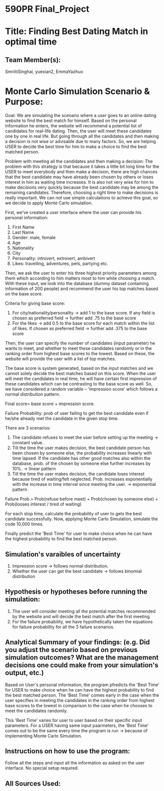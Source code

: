 # 590PR Final_Project

# Title: Finding Best Dating Match in optimal time

## Team Member(s):

SmriitiSinghal, yuexian2, EmmaYazhuo

# Monte Carlo Simulation Scenario & Purpose:
Goal: 
We are simulating the scenario where a user goes to an online dating website to find the best match for himself. Based on the personal information he enters, the website will recommend a potential list of candidates for real-life dating. Then, the user will meet these candidates one by one in real life. But going through all the candidates and then making a decision is not wise or advisable due to many factors. So, we are helping USER to decide the best time for him to make a choice to find the best matched person. 

Problem with meeting all the candidates and then making a decision:
The problem with this strategy is that because it takes a little bit long time for the USER to meet everybody and then make a decision, there are high chances that the best candidate may have already been chosen by others or loses interest in him as waiting time increases. It is also not very wise for him to make decisions very quickly because the best candidate may be among the remaining candidates. Therefore, choosing a right time to make decisions is really important.
We can not use simple calculations to achieve this goal, so we decide to apply Monte Carlo simulation.

First, we’ve created a user interface where the user can provide his personal information:
1. First Name
2. Last Name
3. Gender: male, female 
4. Age
5. Nationality
6. City
7. Personality: introvert, extrovert, ambivert 
8. Likes: travelling, adventures, pets, partying etc. 

Then, we ask the user to enter his three highest priority parameters among them which according to him matters most to him while choosing a match. With these input, we look into the database (dummy dataset containing information of 200 people) and recommend the user his top matches based on the base score. 

Criteria for giving base score:
1.	For city/nationality/personality -> add 1 to the base score.
If any field is chosen as preferred field -> further add .75 to the base score
2.	For the likes  -> add 0.5 to the base score for each match within the list of likes.
If chosen as preferred field -> further add .375 to the base score
 
Then, the user can specify the number of candidates (input parameter)  he wants to meet, and whether to meet these candidates randomly or in the ranking order from highest base scores to the lowest. Based on these, the website will provide the user with a list of top matches.

The base score is system generated, based on the input matches and we cannot solely decide the best matches based on this score. When the user will meet the candidates in real time, he will have certain first impression of these candidates which can be contrasting to the base score as well. So, we have considered a random variable – 'impression score' which follows a normal distribution pattern.

Final score= base score + impression score.

Failure Probability:
prob of user failing to get the best candidate even if he/she already met the candidate in the given stop time.

There are 3 scenarios:
1.	The candidate refuses to meet the user before setting up the meeting -> constant value.
2.	Till the time the user makes decision, the best candidate person has been chosen by someone else, the probability increases linearly with time lapsed. If the candidate has other good matches also within the database, prob. of the chosen by someone else further increases by 10%. -> linear pattern
3.	Till the time the user makes decision, the candidate loses interest because tired of waiting/felt neglected. Prob. increases exponentially with the increase in time interval since meeting the user. -> exponential pattern

Failure Prob.= Prob(refuse before meet) + Prob(chosen by someone else) + Prob(looses interest / tired of waiting)

For each stop time, calculate the probability of user to gets the best candidate successfully. Now, applying Monte Carlo Simulation, simulate the code 10,000 times.

 Finally predict the 'Best Time' for user to make choice when he can have the highest probability to find the best matched person. 
 
## Simulation's varaibles of uncertainty
1. Impression score -> follows normal distribution.
2. Whether the user can get the best candidate -> follows binomial distribution

## Hypothesis or hypotheses before running the simulation:
1. The user will consider meeting all the potential matches recommended by the website and will decide the best match after the first meeting. 
2. For the failure probability, we have hypothetically taken the equations for failure probability for all the 3 failure scenarios.

## Analytical Summary of your findings: (e.g. Did you adjust the scenario based on previous simulation outcomes?  What are the management decisions one could make from your simulation's output, etc.)

Based on User's personal information, the program pfredicts the 'Best Time' for USER to make choice when he can have the highest probability to find the best matched person. The 'Best Time' comes early in the case when the user specifies in meeting the candidates in the ranking order from highest base scores to the lowest in comparison to the case when he chooses to meet the candidates randomly. 

This 'Best Time' varies for user to user based on their specific input parameters.
For a USER having same input paarmeters, the 'Best Time' comes out to be the same every time the program is run -> because of                                                                                                               implementing Monte Carlo Simulation.
## Instructions on how to use the program:
Follow all the steps and input all the information as asked on the user interface. No special setup required.

## All Sources Used:
